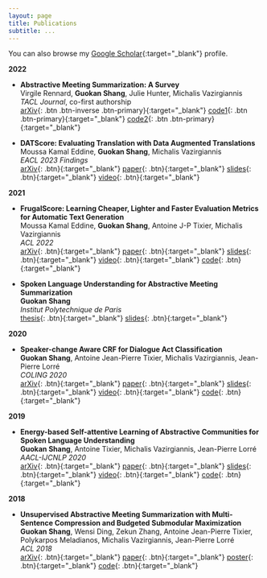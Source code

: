 ```yaml
---
layout: page
title: Publications
subtitle: ...
---
```


You can also browse my [Google Scholar](https://scholar.google.com/citations?user=EcBibPkAAAAJ){:target="_blank"} profile.

**2022**

- **Abstractive Meeting Summarization: A Survey**  
  Virgile Rennard, **Guokan Shang**, Julie Hunter, Michalis Vazirgiannis  
  *TACL Journal*, co-first authorship  
  [arXiv](https://arxiv.org/abs/2208.04163){: .btn .btn-inverse .btn-primary}{:target="_blank"}
  [code1](https://github.com/guokan-shang/ami-and-icsi-corpora){: .btn .btn-primary}{:target="_blank"}
  [code2](https://github.com/guokan-shang/elitr-minuting-corpus){: .btn .btn-primary}{:target="_blank"}

- **DATScore: Evaluating Translation with Data Augmented Translations**  
  Moussa Kamal Eddine, **Guokan Shang**, Michalis Vazirgiannis  
  *EACL 2023 Findings*  
  [arXiv](https://arxiv.org/abs/2210.06576){: .btn}{:target="_blank"}
  [paper](https://aclanthology.org/2023.findings-eacl.69/){: .btn}{:target="_blank"}
  [slides](slides_EACL_2023_Findings_DATScore_Evaluating_Translation_with_Data_Augmented_Translation.pdf){: .btn}{:target="_blank"}
  [video](video_EACL_2023_Findings_DATScore_Evaluating_Translation_with_Data_Augmented_Translation.mp4){: .btn}{:target="_blank"}

**2021**

- **FrugalScore: Learning Cheaper, Lighter and Faster Evaluation Metrics for Automatic Text Generation**  
  Moussa Kamal Eddine, **Guokan Shang**, Antoine J-P Tixier, Michalis Vazirgiannis  
  *ACL 2022*  
  [arXiv](https://arxiv.org/abs/2110.08559){: .btn}{:target="_blank"}
  [paper](https://aclanthology.org/2022.acl-long.93/){: .btn}{:target="_blank"}
  [slides](slides_ACL_2022_FrugalScore_Learning_Cheaper_Lighter_and_Faster_Evaluation_Metrics_for_Automatic_Text_Generation.pdf){: .btn}{:target="_blank"}
  [video](https://aclanthology.org/2022.acl-long.93.mp4){: .btn}{:target="_blank"}
  [code](https://github.com/moussaKam/FrugalScore){: .btn}{:target="_blank"}

- **Spoken Language Understanding for Abstractive Meeting Summarization**  
  **Guokan Shang**  
  *Institut Polytechnique de Paris*  
  [thesis](https://theses.hal.science/tel-03169877/){: .btn}{:target="_blank"}
  [slides](slides_PhD_Thesis_Guokan_Shang_Spoken_Language_Understanding_for_Abstractive_Meeting_Summarization.pdf){: .btn}{:target="_blank"}

**2020**

- **Speaker-change Aware CRF for Dialogue Act Classification**  
  **Guokan Shang**, Antoine Jean-Pierre Tixier, Michalis Vazirgiannis, Jean-Pierre Lorré  
  *COLING 2020*  
  [arXiv](https://arxiv.org/abs/2004.02913){: .btn}{:target="_blank"}
  [paper](https://aclanthology.org/2020.coling-main.40/){: .btn}{:target="_blank"}
  [slides](slides_COLING_2020_Speaker_change_Aware_CRF_for_Dialogue_Act_Classification.pdf){: .btn}{:target="_blank"}
  [video](https://underline.io/lecture/6194-speaker-change-aware-crf-for-dialogue-act-classification){: .btn}{:target="_blank"}
  [code](https://bitbucket.org/guokan_shang/da-classification){: .btn}{:target="_blank"}

**2019**

- **Energy-based Self-attentive Learning of Abstractive Communities for Spoken Language Understanding**  
  **Guokan Shang**, Antoine Tixier, Michalis Vazirgiannis, Jean-Pierre Lorré  
  *AACL-IJCNLP 2020*  
  [arXiv](https://arxiv.org/abs/1904.09491){: .btn}{:target="_blank"}
  [paper](https://aclanthology.org/2020.aacl-main.34/){: .btn}{:target="_blank"}
  [slides](slides_AACL_IJCNLP_2020_Energy_based_Self_attentive_Learning_of_Abstractive_Communities_for_Spoken_Language_Understanding.pdf){: .btn}{:target="_blank"}
  [video](https://youtu.be/HxQ1o2cFvDk){: .btn}{:target="_blank"}
  [code](https://bitbucket.org/guokan_shang/abscomm){: .btn}{:target="_blank"}

**2018**

- **Unsupervised Abstractive Meeting Summarization with Multi-Sentence Compression and Budgeted Submodular Maximization**  
  **Guokan Shang**, Wensi Ding, Zekun Zhang, Antoine Jean-Pierre Tixier, Polykarpos Meladianos, Michalis Vazirgiannis, Jean-Pierre Lorré  
  *ACL 2018*  
  [arXiv](https://arxiv.org/abs/1805.05271){: .btn}{:target="_blank"}
  [paper](https://aclanthology.org/P18-1062/){: .btn}{:target="_blank"}
  [poster](https://aclanthology.org/attachments/P18-1062.Poster.pdf){: .btn}{:target="_blank"}
  [code](https://bitbucket.org/dascim/acl2018_abssumm){: .btn}{:target="_blank"}
  
